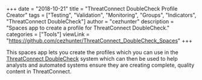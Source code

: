 +++
date = "2018-10-21"
title = "ThreatConnect DoubleCheck Profile Creator"
tags = ["Testing", "Validation", "Monitoring", "Groups", "Indicators", "ThreatConnect DoubleCheck"]
author = "cezhunter"
description = "Spaces app to create a profile for ThreatConnect DoubleCheck."
categories = ["Tools"]
viewLink = "https://github.com/cezhunter/ThreatConnect_DoubleCheck_Spaces"
+++

This spaces app lets you create the profiles which you can use in the [ThreatConnect DoubleCheck](https://tc.hightower.space/post/tools/threatconnect-doublecheck/) system which can then be used to help analysts and automated systems ensure they are creating complete, quality content in ThreatConnect.
